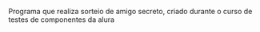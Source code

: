 Programa que realiza sorteio de amigo secreto, criado durante o curso de testes de componentes da alura
